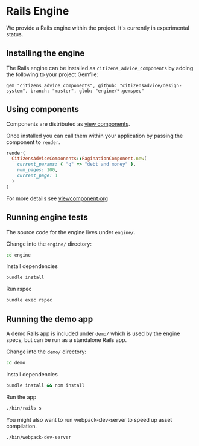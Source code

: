 # Rails Engine

We provide a Rails engine within the project. It's currently in experimental status.

## Installing the engine

The Rails engine can be installed as `citizens_advice_components` by adding the following to your project Gemfile:

```
gem "citizens_advice_components", github: "citizensadvice/design-system", branch: "master", glob: "engine/*.gemspec"
```

## Using components

Components are distributed as [view components](https://viewcomponent.org/).

Once installed you can call them within your application by passing the component to `render`.

```rb
render(
  CitizensAdviceComponents::PaginationComponent.new(
    current_params: { "q" => "debt and money" },
    num_pages: 100,
    current_page: 1
  )
)
```

For more details see [viewcomponent.org](https://viewcomponent.org/)

## Running engine tests

The source code for the engine lives under `engine/`.

Change into the `engine/` directory:

```sh
cd engine
```

Install dependencies

```sh
bundle install
```

Run rspec

```sh
bundle exec rspec
```

## Running the demo app

A demo Rails app is included under `demo/` which is used by the engine specs, but can be run as a standalone Rails app.

Change into the `demo/` directory:

```sh
cd demo
```

Install dependencies

```sh
bundle install && npm install
```

Run the app

```sh
./bin/rails s
```

You might also want to run webpack-dev-server to speed up asset compilation.

```sh
./bin/webpack-dev-server
```
